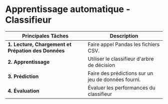 # Apprentissage automatique - Classifieur

| Principales Tâches | Description |
|--------------------|-------------|
| **1. Lecture, Chargement et Prépation des Données** | Faire appel Pandas les fichiers CSV.|
| **2. Apprentissage** | Utiliser le classifieur d'arbre de décision |
| **3. Prédiction** | Faire des prédictions sur un jeu de données fourni. |
| **4. Évaluation** | Évaluer les performances du classifieur |
